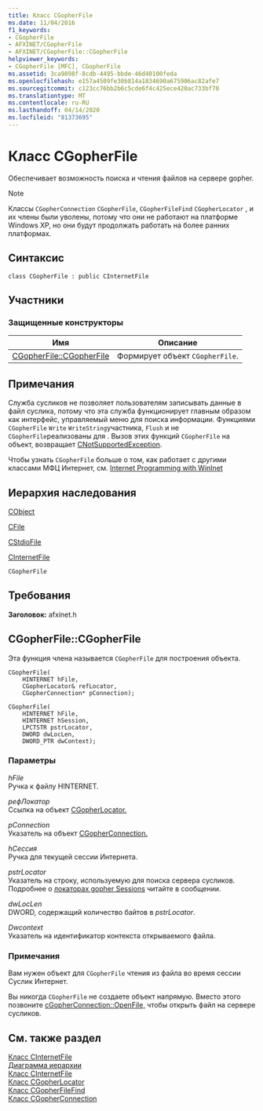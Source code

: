 ```yaml
---
title: Класс CGopherFile
ms.date: 11/04/2016
f1_keywords:
- CGopherFile
- AFXINET/CGopherFile
- AFXINET/CGopherFile::CGopherFile
helpviewer_keywords:
- CGopherFile [MFC], CGopherFile
ms.assetid: 3ca9898f-8cdb-4495-bbde-46d40100feda
ms.openlocfilehash: e157a4509fe30b814a1834690a675906ac82afe7
ms.sourcegitcommit: c123cc76bb2b6c5cde6f4c425ece420ac733bf70
ms.translationtype: MT
ms.contentlocale: ru-RU
ms.lasthandoff: 04/14/2020
ms.locfileid: "81373695"
---
```

# <a name="cgopherfile-class"></a>Класс CGopherFile

Обеспечивает возможность поиска и чтения файлов на сервере gopher.

> [!NOTE]
> Классы `CGopherConnection` `CGopherFile`, `CGopherFileFind` `CGopherLocator` , и их члены были уволены, потому что они не работают на платформе Windows XP, но они будут продолжать работать на более ранних платформах.

## <a name="syntax"></a>Синтаксис

```
class CGopherFile : public CInternetFile
```

## <a name="members"></a>Участники

### <a name="protected-constructors"></a>Защищенные конструкторы

|Имя|Описание|
|----------|-----------------|
|[CGopherFile::CGopherFile](#cgopherfile)|Формирует объект `CGopherFile`.|

## <a name="remarks"></a>Примечания

Служба сусликов не позволяет пользователям записывать данные в файл суслика, потому что эта служба функционирует главным образом как интерфейс, управляемый меню для поиска информации. Функциями `CGopherFile` `Write` `WriteString`участника, `Flush` и не `CGopherFile`реализованы для . Вызов этих функций `CGopherFile` на объект, возвращает [CNotSupportedException](../../mfc/reference/cnotsupportedexception-class.md).

Чтобы узнать `CGopherFile` больше о том, как работает с другими классами МФЦ Интернет, см. [Internet Programming with WinInet](../../mfc/win32-internet-extensions-wininet.md)

## <a name="inheritance-hierarchy"></a>Иерархия наследования

[CObject](../../mfc/reference/cobject-class.md)

[CFile](../../mfc/reference/cfile-class.md)

[CStdioFile](../../mfc/reference/cstdiofile-class.md)

[CInternetFile](../../mfc/reference/cinternetfile-class.md)

`CGopherFile`

## <a name="requirements"></a>Требования

**Заголовок:** afxinet.h

## <a name="cgopherfilecgopherfile"></a><a name="cgopherfile"></a>CGopherFile::CGopherFile

Эта функция члена называется `CGopherFile` для построения объекта.

```
CGopherFile(
    HINTERNET hFile,
    CGopherLocator& refLocator,
    CGopherConnection* pConnection);

CGopherFile(
    HINTERNET hFile,
    HINTERNET hSession,
    LPCTSTR pstrLocator,
    DWORD dwLocLen,
    DWORD_PTR dwContext);
```

### <a name="parameters"></a>Параметры

*hFile*<br/>
Ручка к файлу HINTERNET.

*рефЛокатор*<br/>
Ссылка на объект [CGopherLocator.](../../mfc/reference/cgopherlocator-class.md)

*pConnection*<br/>
Указатель на объект [CGopherConnection.](../../mfc/reference/cgopherconnection-class.md)

*hСессия*<br/>
Ручка для текущей сессии Интернета.

*pstrLocator*<br/>
Указатель на строку, используемую для поиска сервера сусликов. Подробнее о [локаторах gopher Sessions](cgopherlocator-class.md) читайте в сообщении.

*dwLocLen*<br/>
DWORD, содержащий количество байтов в *pstrLocator*.

*Dwcontext*<br/>
Указатель на идентификатор контекста открываемого файла.

### <a name="remarks"></a>Примечания

Вам нужен объект для `CGopherFile` чтения из файла во время сессии Суслик Интернет.

Вы никогда `CGopherFile` не создаете объект напрямую. Вместо этого позвоните [cGopherConnection::OpenFile,](../../mfc/reference/cgopherconnection-class.md#openfile) чтобы открыть файл на сервере сусликов.

## <a name="see-also"></a>См. также раздел

[Класс CInternetFile](../../mfc/reference/cinternetfile-class.md)<br/>
[Диаграмма иерархии](../../mfc/hierarchy-chart.md)<br/>
[Класс CInternetFile](../../mfc/reference/cinternetfile-class.md)<br/>
[Класс CGopherLocator](../../mfc/reference/cgopherlocator-class.md)<br/>
[Класс CGopherFileFind](../../mfc/reference/cgopherfilefind-class.md)<br/>
[Класс CGopherConnection](../../mfc/reference/cgopherconnection-class.md)
